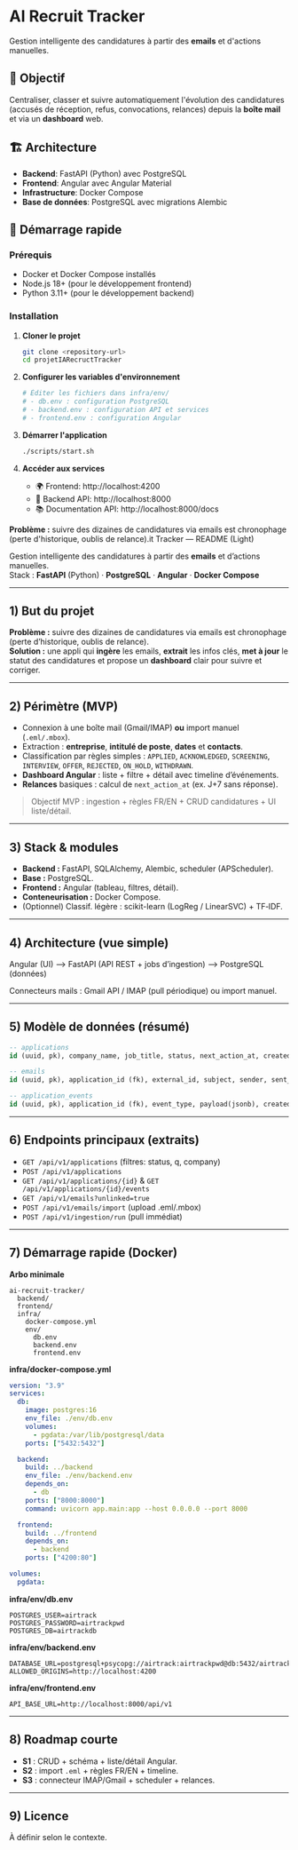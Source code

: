 # AI Recruit Tracker

Gestion intelligente des candidatures à partir des **emails** et d'actions manuelles.

## 🎯 Objectif

Centraliser, classer et suivre automatiquement l'évolution des candidatures (accusés de réception, refus, convocations, relances) depuis la **boîte mail** et via un **dashboard** web.

## 🏗️ Architecture

- **Backend**: FastAPI (Python) avec PostgreSQL
- **Frontend**: Angular avec Angular Material
- **Infrastructure**: Docker Compose
- **Base de données**: PostgreSQL avec migrations Alembic

## 🚀 Démarrage rapide

### Prérequis

- Docker et Docker Compose installés
- Node.js 18+ (pour le développement frontend)
- Python 3.11+ (pour le développement backend)

### Installation

1. **Cloner le projet**
   ```bash
   git clone <repository-url>
   cd projetIARecructTracker
   ```

2. **Configurer les variables d'environnement**
   ```bash
   # Éditer les fichiers dans infra/env/
   # - db.env : configuration PostgreSQL
   # - backend.env : configuration API et services
   # - frontend.env : configuration Angular
   ```

3. **Démarrer l'application**
   ```bash
   ./scripts/start.sh
   ```

4. **Accéder aux services**
   - 🌍 Frontend: http://localhost:4200
   - 🔧 Backend API: http://localhost:8000
   - 📚 Documentation API: http://localhost:8000/docs

**Problème :** suivre des dizaines de candidatures via emails est chronophage (perte d'historique, oublis de relance).it Tracker — README (Light)

Gestion intelligente des candidatures à partir des **emails** et d’actions manuelles.  
Stack : **FastAPI** (Python) · **PostgreSQL** · **Angular** · **Docker Compose**

---

## 1) But du projet

**Problème :** suivre des dizaines de candidatures via emails est chronophage (perte d’historique, oublis de relance).  
**Solution :** une appli qui **ingère** les emails, **extrait** les infos clés, **met à jour** le statut des candidatures et propose un **dashboard** clair pour suivre et corriger.

---

## 2) Périmètre (MVP)

- Connexion à une boîte mail (Gmail/IMAP) **ou** import manuel (`.eml/.mbox`).  
- Extraction : **entreprise**, **intitulé de poste**, **dates** et **contacts**.  
- Classification par règles simples : `APPLIED`, `ACKNOWLEDGED`, `SCREENING`, `INTERVIEW`, `OFFER`, `REJECTED`, `ON_HOLD`, `WITHDRAWN`.  
- **Dashboard Angular** : liste + filtre + détail avec timeline d’événements.  
- **Relances** basiques : calcul de `next_action_at` (ex. J+7 sans réponse).

> Objectif MVP : ingestion + règles FR/EN + CRUD candidatures + UI liste/détail.

---

## 3) Stack & modules

- **Backend :** FastAPI, SQLAlchemy, Alembic, scheduler (APScheduler).  
- **Base :** PostgreSQL.  
- **Frontend :** Angular (tableau, filtres, détail).  
- **Conteneurisation :** Docker Compose.
- (Optionnel) Classif. légère : scikit-learn (LogReg / LinearSVC) + TF‑IDF.

---

## 4) Architecture (vue simple)

Angular (UI) ⟶ FastAPI (API REST + jobs d’ingestion) ⟶ PostgreSQL (données)

Connecteurs mails : Gmail API / IMAP (pull périodique) ou import manuel.

---

## 5) Modèle de données (résumé)

```sql
-- applications
id (uuid, pk), company_name, job_title, status, next_action_at, created_at

-- emails
id (uuid, pk), application_id (fk), external_id, subject, sender, sent_at, snippet, classification

-- application_events
id (uuid, pk), application_id (fk), event_type, payload(jsonb), created_at
```

---

## 6) Endpoints principaux (extraits)

- `GET /api/v1/applications` (filtres: status, q, company)  
- `POST /api/v1/applications`  
- `GET /api/v1/applications/{id}` & `GET /api/v1/applications/{id}/events`  
- `GET /api/v1/emails?unlinked=true`  
- `POST /api/v1/emails/import` (upload .eml/.mbox)  
- `POST /api/v1/ingestion/run` (pull immédiat)

---

## 7) Démarrage rapide (Docker)

**Arbo minimale**
```
ai-recruit-tracker/
  backend/
  frontend/
  infra/
    docker-compose.yml
    env/
      db.env
      backend.env
      frontend.env
```

**infra/docker-compose.yml**
```yaml
version: "3.9"
services:
  db:
    image: postgres:16
    env_file: ./env/db.env
    volumes:
      - pgdata:/var/lib/postgresql/data
    ports: ["5432:5432"]

  backend:
    build: ../backend
    env_file: ./env/backend.env
    depends_on:
      - db
    ports: ["8000:8000"]
    command: uvicorn app.main:app --host 0.0.0.0 --port 8000

  frontend:
    build: ../frontend
    depends_on:
      - backend
    ports: ["4200:80"]

volumes:
  pgdata:
```

**infra/env/db.env**
```
POSTGRES_USER=airtrack
POSTGRES_PASSWORD=airtrackpwd
POSTGRES_DB=airtrackdb
```

**infra/env/backend.env**
```
DATABASE_URL=postgresql+psycopg://airtrack:airtrackpwd@db:5432/airtrackdb
ALLOWED_ORIGINS=http://localhost:4200
```

**infra/env/frontend.env**
```
API_BASE_URL=http://localhost:8000/api/v1
```

---

## 8) Roadmap courte

- **S1** : CRUD + schéma + liste/détail Angular.  
- **S2** : import `.eml` + règles FR/EN + timeline.  
- **S3** : connecteur IMAP/Gmail + scheduler + relances.

---

## 9) Licence

À définir selon le contexte.
